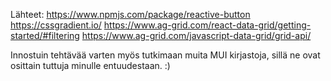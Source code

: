 Lähteet: 
https://www.npmjs.com/package/reactive-button
https://cssgradient.io/
https://www.ag-grid.com/react-data-grid/getting-started/#filtering
https://www.ag-grid.com/javascript-data-grid/grid-api/


Innostuin tehtävää varten myös tutkimaan muita MUI kirjastoja, sillä ne ovat osittain tuttuja minulle entuudestaan. :)
